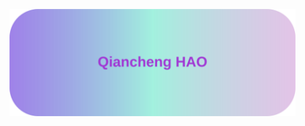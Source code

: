 [![Qiancheng HAO](https://raw.githubusercontent.com/qiancheng-hao/qiancheng-hao/main/banner.svg)](https://qiancheng-hao.github.io/Dynamic-Gradient-Clock-with-Mouse-Interaction/)

